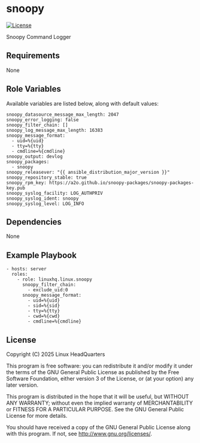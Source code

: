 # snoopy

[![License](https://img.shields.io/badge/license-GPLv3-lightgreen)](https://www.gnu.org/licenses/gpl-3.0.en.html#license-text)

Snoopy Command Logger

## Requirements

None

## Role Variables

Available variables are listed below, along with default values:

    snoopy_datasource_message_max_length: 2047
    snoopy_error_logging: false
    snoopy_filter_chain: []
    snoopy_log_message_max_length: 16383
    snoopy_message_format:
      - uid=%{uid}
      - tty=%{tty}
      - cmdline=%{cmdline}
    snoopy_output: devlog
    snoopy_packages:
      - snoopy
    snoopy_releasever: "{{ ansible_distribution_major_version }}"
    snoopy_repository_stable: true
    snoopy_rpm_key: https://a2o.github.io/snoopy-packages/snoopy-packages-key.pub
    snoopy_syslog_facility: LOG_AUTHPRIV
    snoopy_syslog_ident: snoopy
    snoopy_syslog_level: LOG_INFO

## Dependencies

None

## Example Playbook

    - hosts: server
      roles:
        - role: linuxhq.linux.snoopy
          snoopy_filter_chain:
            - exclude_uid:0
          snoopy_message_format:
            - uid=%{uid}
            - sid=%{sid}
            - tty=%{tty}
            - cwd=%{cwd}
            - cmdline=%{cmdline}

## License

Copyright (C) 2025 Linux HeadQuarters

This program is free software: you can redistribute it and/or modify
it under the terms of the GNU General Public License as published by
the Free Software Foundation, either version 3 of the License, or
(at your option) any later version.

This program is distributed in the hope that it will be useful,
but WITHOUT ANY WARRANTY; without even the implied warranty of
MERCHANTABILITY or FITNESS FOR A PARTICULAR PURPOSE. See the
GNU General Public License for more details.

You should have received a copy of the GNU General Public License
along with this program. If not, see <http://www.gnu.org/licenses/>.
